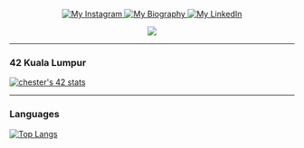 <p align="center">
  <a target="_blank" href="https://www.instagram.com/chong_mk/">
    <img src="https://img.shields.io/badge/My%20Instagram--white?style=plastic&logo=instagram" alt="My Instagram" />
  </a>
  <a target="_blank" href="https://www.google.com">
    <img src="https://img.shields.io/badge/My%20Website--white?style=plastic&logo=workplace" alt="My Biography" />
  </a>
  <a target="_blank" href="https://www.linkedin.com/in/chesterchongmk/">
    <img src="https://img.shields.io/badge/My%20LinkedIn--white?style=plastic&logo=linkedin" alt="My LinkedIn" />
  </a>
</p>

<p align="center"><img src="https://github-readme-stats.vercel.app/api?username=chesterchong&show_icons=true&theme=maroongold&count_private=true"/></p>

---

### 42 Kuala Lumpur

<!-- [![42 Profile Card](https://1337-readme.vercel.app/api/profile?dark=true&login=cmin-kit)](https://github.com/chesterchong) -->
[![chester's 42 stats](https://badge42.herokuapp.com/api/stats/cmin-kit?cursus=C%20reloaded)](https://github.com/chesterchong)

---

### Languages

[![Top Langs](https://github-readme-stats.vercel.app/api/top-langs/?username=chesterchong&layout=compact&text_color=daf7dc&bg_color=151515)](https://github.com/anuraghazra/github-readme-stats)

<!---
chesterchong/chesterchong is a ✨ special ✨ repository because its `README.md` (this file) appears on your GitHub profile.
You can click the Preview link to take a look at your changes.
--->

<!---
- 👋 Hi, I’m @chesterchong
- 👀 I’m interested in ...
- 🌱 I’m currently learning ...
- 💞️ I’m looking to collaborate on ...
- 📫 How to reach me ...
--->
